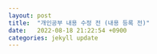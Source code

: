 ```yaml
---
layout: post
title:  "개인공부 내용 수정 전 (내용 등록 전)"
date:   2022-08-18 21:22:54 +0900
categories: jekyll update
---
```



[jekyll-docs]: https://jekyllrb.com/docs/home
[jekyll-gh]:   https://github.com/jekyll/jekyll
[jekyll-talk]: https://talk.jekyllrb.com/
